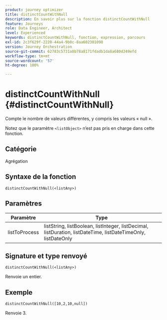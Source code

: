 ```yaml
---
product: journey optimizer
title: distinctCountWithNull
description: En savoir plus sur la fonction distinctCountWithNull
feature: Journeys
role: Data Engineer, Architect
level: Experienced
keywords: distinctCountWithNull, fonction, expression, parcours
exl-id: 2c3f629f-2220-44a4-9b0c-8aa602301098
version: Journey Orchestration
source-git-commit: 62783c5731a8b78a8171fdadb1da8a680d249efd
workflow-type: tm+mt
source-wordcount: '57'
ht-degree: 100%

---
```


# distinctCountWithNull {#distinctCountWithNull}

Compte le nombre de valeurs différentes, y compris les valeurs « null ».

Notez que le paramètre `<listObject>` n’est pas pris en charge dans cette fonction.

## Catégorie

Agrégation

## Syntaxe de la fonction

`distinctCountWithNull(<listAny>)`

## Paramètres

| Paramètre | Type |
|-----------|------------------|
| listToProcess | listString, listBoolean, listInteger, listDecimal, listDuration, listDateTime, listDateTimeOnly, listDateOnly |

## Signature et type renvoyé

`distinctCountWithNull(<listAny>)`

Renvoie un entier.

## Exemple

`distinctCountWithNull([10,2,10,null])`

Renvoie 3.
